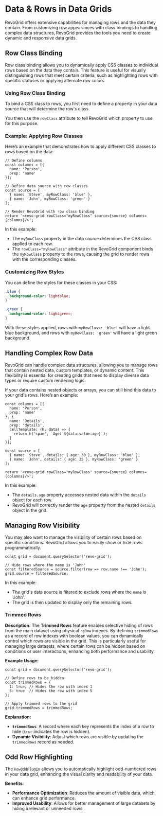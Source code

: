 # Data & Rows in Data Grids

<!--@include: ../parts/_row.md-->

RevoGrid offers extensive capabilities for managing rows and the data they contain. From customizing row appearances with class bindings to handling complex data structures, RevoGrid provides the tools you need to create dynamic and responsive data grids.

## Row Class Binding

Row class binding allows you to dynamically apply CSS classes to individual rows based on the data they contain. This feature is useful for visually distinguishing rows that meet certain criteria, such as highlighting rows with specific statuses or applying alternate row colors.

### Using Row Class Binding

To bind a CSS class to rows, you first need to define a property in your data source that will determine the row's class.

You then use the `rowClass` attribute to tell RevoGrid which property to use for this purpose.

### Example: Applying Row Classes

Here’s an example that demonstrates how to apply different CSS classes to rows based on the data:

```tsx
// Define columns
const columns = [{
  name: 'Person',
  prop: 'name'
}];

// Define data source with row classes
const source = [
  { name: 'Steve', myRowClass: 'blue' },
  { name: 'John', myRowClass: 'green' }
];

// Render RevoGrid with row class binding
return '<revo-grid rowClass="myRowClass" source={source} columns={columns}/>';
```

In this example:

- The `myRowClass` property in the data source determines the CSS class applied to each row.
- The `rowClass="myRowClass"` attribute in the RevoGrid component binds the `myRowClass` property to the rows, causing the grid to render rows with the corresponding classes.

### Customizing Row Styles

You can define the styles for these classes in your CSS:

```css
.blue {
  background-color: lightblue;
}

.green {
  background-color: lightgreen;
}
```

With these styles applied, rows with `myRowClass: 'blue'` will have a light blue background, and rows with `myRowClass: 'green'` will have a light green background.

## Handling Complex Row Data

RevoGrid can handle complex data structures, allowing you to manage rows that contain nested data, custom templates, or dynamic content. This flexibility is essential for creating grids that need to display diverse data types or require custom rendering logic.

If your data contains nested objects or arrays, you can still bind this data to your grid's rows. Here’s an example:

```tsx
const columns = [{
  name: 'Person',
  prop: 'name'
}, {
  name: 'Details',
  prop: 'details',
  cellTemplate: (h, data) => {
    return h('span', `Age: ${data.value.age}`);
  }
}];

const source = [
  { name: 'Steve', details: { age: 30 }, myRowClass: 'blue' },
  { name: 'John', details: { age: 25 }, myRowClass: 'green' }
];

return '<revo-grid rowClass="myRowClass" source={source} columns={columns}/>';
```

In this example:

- The `details.age` property accesses nested data within the `details` object for each row.
- RevoGrid will correctly render the `age` property from the nested `details` object in the grid.


## Managing Row Visibility

You may also want to manage the visibility of certain rows based on specific conditions. RevoGrid allows you to easily show or hide rows programmatically.

```tsx
const grid = document.querySelector('revo-grid');

// Hide rows where the name is 'John'
const filteredSource = source.filter(row => row.name !== 'John');
grid.source = filteredSource;
```

In this example:

- The grid's data source is filtered to exclude rows where the `name` is 'John'.
- The grid is then updated to display only the remaining rows.

### Trimmed Rows

**Description:**
The **Trimmed Rows** feature enables selective hiding of rows from the main dataset using physical `rgRow` indexes. By defining `trimmedRows` as a record of row indexes with boolean values, you can dynamically control which rows are visible in the grid. This is particularly useful for managing large datasets, where certain rows can be hidden based on conditions or user interactions, enhancing both performance and usability.

**Example Usage:**

```tsx
const grid = document.querySelector('revo-grid');

// Define rows to be hidden
const trimmedRows = {
  1: true, // Hides the row with index 1
  5: true  // Hides the row with index 5
};

// Apply trimmed rows to the grid
grid.trimmedRows = trimmedRows;
```

**Explanation:**
- **`trimmedRows`**: A record where each key represents the index of a row to hide (`true` indicates the row is hidden).
- **Dynamic Visibility**: Adjust which rows are visible by updating the `trimmedRows` record as needed.

## Odd Row Highlighting

The [`RowOddPlugin`](./odd.pro.md) allows you to automatically highlight odd-numbered rows in your data grid, enhancing the visual clarity and readability of your data.

**Benefits:**

- **Performance Optimization**: Reduces the amount of visible data, which can enhance grid performance.
- **Improved Usability**: Allows for better management of large datasets by hiding irrelevant or unneeded rows.
